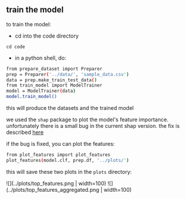 ## train the model

to train the model:

- cd into the code directory

`cd code`

- in a python shell, do:

```bash
from prepare_dataset import Preparer
prep = Preparer('../data/', 'sample_data.csv')
data = prep.make_train_test_data()
from train_model import ModelTrainer
model = ModelTrainer(data)
model.train_model()
```

this will produce the datasets and the trained model

we used the `shap` package to plot the model's feature importance.
unfortunately there is a small bug in the current shap version.
the fix is described [here](https://github.com/slundberg/shap/commit/dab40944bbb5382c10b9bdc46b9176144764dfa6)

if the bug is fixed, you can plot the features:

```bash
from plot_features import plot_features
plot_features(model.clf, prep.df, '../plots/')
```

this will save these two plots in the `plots` directory:

![](../plots/top_features.png | width=100) ![](../plots/top_features_aggregated.png | width=100)
